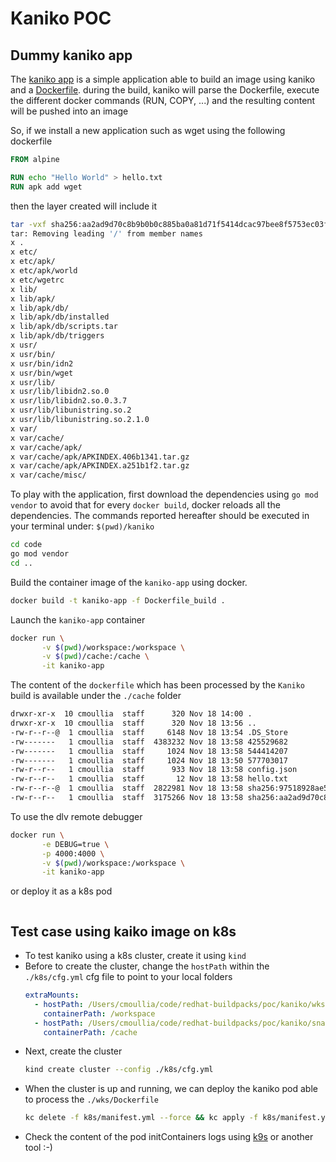 # Kaniko POC

## Dummy kaniko app

The [kaniko app](./code/main.go) is a simple application able to build an image using kaniko and a [Dockerfile](./workspace/Dockerfile).
during the build, kaniko will parse the Dockerfile, execute the different docker commands (RUN, COPY, ...) and the resulting content will be pushed into an image

So, if we install a new application such as wget using the following dockerfile
```dockerfile
FROM alpine

RUN echo "Hello World" > hello.txt
RUN apk add wget
```
then the layer created will include it 
```bash
tar -vxf sha256:aa2ad9d70c8b9b0b0c885ba0a81d71f5414dcac97bee8f5753ec03f92425c540.tgz
tar: Removing leading '/' from member names
x .
x etc/
x etc/apk/
x etc/apk/world
x etc/wgetrc
x lib/
x lib/apk/
x lib/apk/db/
x lib/apk/db/installed
x lib/apk/db/scripts.tar
x lib/apk/db/triggers
x usr/
x usr/bin/
x usr/bin/idn2
x usr/bin/wget
x usr/lib/
x usr/lib/libidn2.so.0
x usr/lib/libidn2.so.0.3.7
x usr/lib/libunistring.so.2
x usr/lib/libunistring.so.2.1.0
x var/
x var/cache/
x var/cache/apk/
x var/cache/apk/APKINDEX.406b1341.tar.gz
x var/cache/apk/APKINDEX.a251b1f2.tar.gz
x var/cache/misc/
```

To play with the application, first download the dependencies using `go mod vendor` to avoid that for every `docker build`, docker reloads all the dependencies.
The commands reported hereafter should be executed in your terminal under: `$(pwd)/kaniko`
```bash
cd code
go mod vendor
cd ..
```
Build the container image of the `kaniko-app` using docker.
```bash
docker build -t kaniko-app -f Dockerfile_build .
```
Launch the `kaniko-app` container
```bash
docker run \
       -v $(pwd)/workspace:/workspace \
       -v $(pwd)/cache:/cache \
       -it kaniko-app
```  
The content of the `dockerfile` which has been processed by the `Kaniko` build is available under the `./cache` folder
```bash
drwxr-xr-x  10 cmoullia  staff      320 Nov 18 14:00 .
drwxr-xr-x  10 cmoullia  staff      320 Nov 18 13:56 ..
-rw-r--r--@  1 cmoullia  staff     6148 Nov 18 13:54 .DS_Store
-rw-------   1 cmoullia  staff  4383232 Nov 18 13:58 425529682
-rw-------   1 cmoullia  staff     1024 Nov 18 13:58 544414207
-rw-------   1 cmoullia  staff     1024 Nov 18 13:50 577703017
-rw-r--r--   1 cmoullia  staff      933 Nov 18 13:58 config.json
-rw-r--r--   1 cmoullia  staff       12 Nov 18 13:58 hello.txt
-rw-r--r--@  1 cmoullia  staff  2822981 Nov 18 13:58 sha256:97518928ae5f3d52d4164b314a7e73654eb686ecd8aafa0b79acd980773a740d.tgz
-rw-r--r--   1 cmoullia  staff  3175266 Nov 18 13:58 sha256:aa2ad9d70c8b9b0b0c885ba0a81d71f5414dcac97bee8f5753ec03f92425c540.tgz
```

To use the dlv remote debugger       
```bash
docker run \
       -e DEBUG=true \
       -p 4000:4000 \
       -v $(pwd)/workspace:/workspace \
       -it kaniko-app
```
or deploy it as a k8s pod
```bash

```

## Test case using kaiko image on k8s

- To test kaniko using a k8s cluster, create it using `kind`
- Before to create the cluster, change the `hostPath` within the `./k8s/cfg.yml` cfg file to point to your local folders
  ```yaml
  extraMounts:
    - hostPath: /Users/cmoullia/code/redhat-buildpacks/poc/kaniko/wks # PLEASE CHANGE ME
      containerPath: /workspace
    - hostPath: /Users/cmoullia/code/redhat-buildpacks/poc/kaniko/snapshot # PLEASE CHANGE ME
      containerPath: /cache
  ```
- Next, create the cluster
  ```bash
  kind create cluster --config ./k8s/cfg.yml 
  ```
- When the cluster is up and running, we can deploy the kaniko pod able to process the `./wks/Dockerfile`  
  ```bash
  kc delete -f k8s/manifest.yml --force && kc apply -f k8s/manifest.yml 
  ```
- Check the content of the pod initContainers logs using [k9s](https://k9scli.io/) or another tool :-)